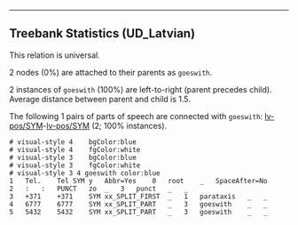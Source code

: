 

--------------------------------------------------------------------------------

## Treebank Statistics (UD_Latvian)

This relation is universal.

2 nodes (0%) are attached to their parents as `goeswith`.

2 instances of `goeswith` (100%) are left-to-right (parent precedes child).
Average distance between parent and child is 1.5.

The following 1 pairs of parts of speech are connected with `goeswith`: [lv-pos/SYM]()-[lv-pos/SYM]() (2; 100% instances).


~~~ conllu
# visual-style 4	bgColor:blue
# visual-style 4	fgColor:white
# visual-style 3	bgColor:blue
# visual-style 3	fgColor:white
# visual-style 3 4 goeswith	color:blue
1	Tel.	Tel	SYM	y	Abbr=Yes	0	root	_	SpaceAfter=No
2	:	:	PUNCT	zo	_	3	punct	_	_
3	+371	+371	SYM	xx_SPLIT_FIRST	_	1	parataxis	_	_
4	6777	6777	SYM	xx_SPLIT_PART	_	3	goeswith	_	_
5	5432	5432	SYM	xx_SPLIT_PART	_	3	goeswith	_	_

~~~


